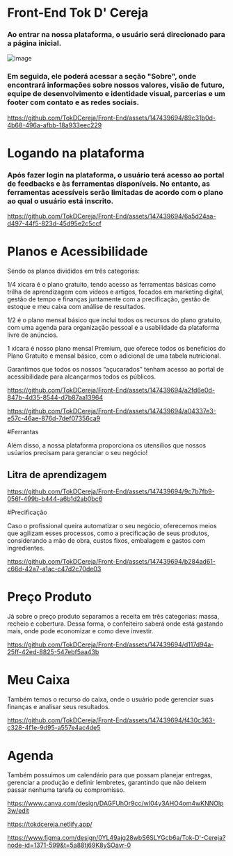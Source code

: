 # Front-End Tok D' Cereja

### Ao entrar na nossa plataforma, o usuário será direcionado para a página inicial.

![image](https://github.com/TokDCereja/Front-End/assets/147439694/f4416bcc-999b-4a14-b141-9265152c8438)

### Em seguida, ele poderá acessar a seção "Sobre", onde encontrará informações sobre nossos valores, visão de futuro, equipe de desenvolvimento e identidade visual, parcerias e um footer com contato e as redes sociais.


https://github.com/TokDCereja/Front-End/assets/147439694/89c31b0d-4b68-496a-afbb-18a933eec229


# Logando na plataforma


### Após fazer login na plataforma, o usuário terá acesso ao portal de feedbacks e às ferramentas disponíveis. No entanto, as ferramentas acessíveis serão limitadas de acordo com o plano ao qual o usuário está inscrito.

https://github.com/TokDCereja/Front-End/assets/147439694/6a5d24aa-d497-44f5-823d-45d95e2c5ccf

# Planos e Acessibilidade

Sendo os planos divididos em três categorias:

1/4 xícara é o plano gratuito, tendo acesso as ferramentas básicas como trilha de aprendizagem com vídeos e artigos, focados em marketing digital, gestão de tempo e finanças juntamente com a  precificação, gestão de estoque e meu caixa com análise de resultados.

1/2 é o plano mensal básico que inclui todos os recursos do plano gratuito, com uma agenda para organização pessoal e a usabilidade da plataforma livre de anúncios.

1 xícara é nosso plano mensal Premium, que oferece todos os benefícios do Plano Gratuito e mensal básico, com o adicional de uma tabela nutricional.

  Garantimos que todos os nossos “açucarados” tenham acesso ao portal de acessibilidade para alcançarmos todos os públicos.


https://github.com/TokDCereja/Front-End/assets/147439694/a2fd6e0d-847b-4d35-8544-d7b87aa13964

https://github.com/TokDCereja/Front-End/assets/147439694/a04337e3-e57c-46ae-876d-7def07356ca9

#Ferrantas

 Além disso, a nossa plataforma proporciona os utensílios que nossos usúarios precisam para geranciar o seu negócio!

## Litra de aprendizagem 

https://github.com/TokDCereja/Front-End/assets/147439694/9c7b7fb9-056f-499b-b444-a6b1d2ab0bc6

#Precificação

Caso o profissional queira automatizar o seu negócio, oferecemos meios que agilizam esses processos, como a  precificação de seus produtos, considerando a mão de obra, custos fixos, embalagem e gastos com ingredientes.

https://github.com/TokDCereja/Front-End/assets/147439694/b284ad61-c66d-42a7-a1ac-c47d2c70de03

# Preço Produto

Já sobre o preço produto separamos a receita em três categorias: massa, recheio e cobertura. Dessa forma, o confeiteiro saberá onde está gastando mais, onde pode economizar e como deve investir.


https://github.com/TokDCereja/Front-End/assets/147439694/d117d94a-25ff-42ed-8825-547ebf5aa43b

# Meu Caixa
Também temos o recurso do caixa, onde o usuário pode gerenciar suas finanças e analisar seus resultados.

https://github.com/TokDCereja/Front-End/assets/147439694/f430c363-c328-4f1e-9d95-a557e4ac4de5


# Agenda 

Também possuimos um calendário para que possam planejar entregas, gerenciar a produção e definir lembretes, garantindo que não deixem passar nenhuma tarefa ou compromisso. 












https://www.canva.com/design/DAGFUhOr9cc/wI04y3AHO4om4wKNNOlp3w/edit

https://tokdcereja.netlify.app/

https://www.figma.com/design/0YL49ajg28wbS6SLYGcb6a/Tok-D'-Cereja?node-id=1371-599&t=5a88tj69K8ySOavr-0

